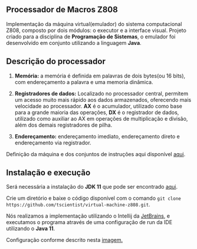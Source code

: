 ## Processador de Macros Z808
Implementação da máquina virtual(emulador) do sistema computacional Z808, composto por dois módulos: o executor e a interface visual. Projeto criado para a disciplina de **Programação de Sistemas**, o emulador foi desenvolvido em conjunto utilizando a linguagem **Java**.

## Descrição do processador
1. **Memória:** a memória é definida em palavras de dois bytes(ou 16 bits), com endereçamento a palavra e uma memoria dinâmica. 

2. **Registradores de dados:** Localizado no processador central, permitem um acesso muito mais rápido aos dados armazenados, oferecendo mais velocidade ao processador. **AX** é o acumulador, utilizado como base para a grande maioria das operações, **DX** é o registrador de dados, utilizado como auxiliar ao AX em operações de multiplicação e divisão, além dos demais registradores de pilha.

3. **Endereçamento:** endereçamento imediato, endereçamento direto e endereçamento via registrador.

Definição da máquina e dos conjuntos de instruções aqui disponível [aqui](https://drive.google.com/file/d/1Avzrq8FdZ4Op9Bi3BUXKk6UueELAzjMY/view?usp=sharing).

## Instalação e execução
Será necessária a instalação do **JDK 11** que pode ser encontrado [aqui](https://www.oracle.com/br/java/technologies/javase/jdk11-archive-downloads.html).

Crie um diretório e baixe o código disponível com o comando `git clone https://github.com/tscientist/virtual-machine-z808.git`.

Nós realizamos a implementação utilizando o Intellij da [JetBrains](https://www.jetbrains.com/pt-br/idea/), e executamos o programa através de uma configuração de run da IDE utilizando o **Java 11**.

Configuração conforme descrito nesta [imagem.](https://drive.google.com/file/d/18fpyTjuA1Y1twbCz83tpAeXtde_y8EEa/view?usp=sharing)
